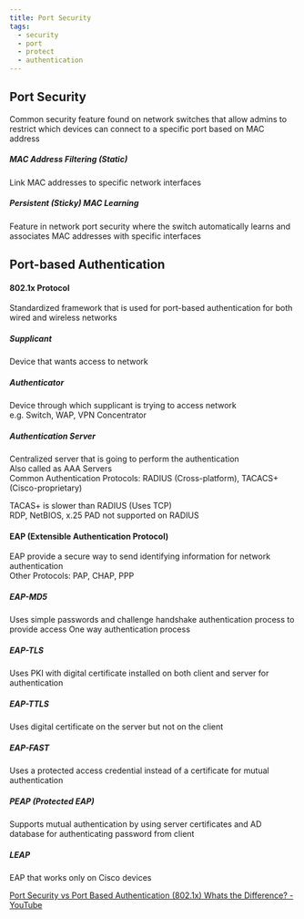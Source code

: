 ```yaml
---
title: Port Security
tags:
  - security
  - port
  - protect
  - authentication
---
```


## Port Security
Common security feature found on network switches that allow admins to restrict which devices can connect to a specific port based on MAC address  

##### MAC Address Filtering (Static)
Link MAC addresses to specific network interfaces

##### Persistent (Sticky) MAC Learning
Feature in network port security where the switch automatically learns and associates MAC addresses with specific interfaces

## Port-based Authentication

#### 802.1x Protocol
Standardized framework that is used for port-based authentication for both wired and wireless networks  

##### Supplicant
Device that wants access to network

##### Authenticator
Device through which supplicant is trying to access network  
e.g. Switch, WAP, VPN Concentrator

##### Authentication Server
Centralized server that is going to perform the authentication  
Also called as AAA Servers  
Common Authentication Protocols: RADIUS (Cross-platform), TACACS+ (Cisco-proprietary)

TACAS+ is slower than RADIUS (Uses TCP)  
RDP, NetBIOS, x.25 PAD not supported on RADIUS

#### EAP (Extensible Authentication Protocol)
EAP provide a secure way to send identifying information for network authentication  
Other Protocols: PAP, CHAP, PPP

##### EAP-MD5
Uses simple passwords and challenge handshake authentication process to provide access 
One way authentication process

##### EAP-TLS
Uses PKI with digital certificate installed on both client and server for authentication

##### EAP-TTLS
Uses digital certificate on the server but not on the client

##### EAP-FAST
Uses a protected access credential instead of a certificate for mutual authentication

##### PEAP (Protected EAP)
Supports mutual authentication by using server certificates and AD database for authenticating password from client

##### LEAP
EAP that works only on Cisco devices

[Port Security vs Port Based Authentication (802.1x) Whats the Difference? - YouTube](https://www.youtube.com/watch?v=N0bXG_upd2A)
